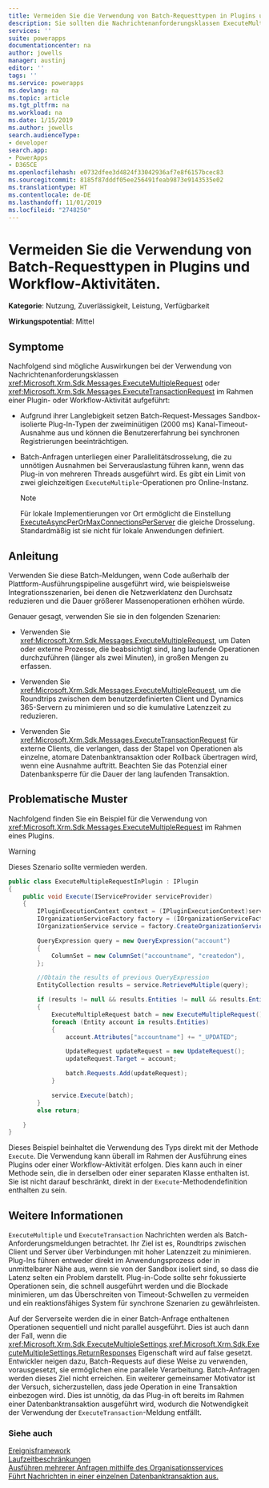 ```yaml
---
title: Vermeiden Sie die Verwendung von Batch-Requesttypen in Plugins und Workflow-Aktivitäten | MicrosoftDocs
description: Sie sollten die Nachrichtenanforderungsklassen ExecuteMultipleRequest oder ExecuteTransactionRequest nicht im Rahmen einer Plug-in- oder Workflow-Aktivität verwenden.
services: ''
suite: powerapps
documentationcenter: na
author: jowells
manager: austinj
editor: ''
tags: ''
ms.service: powerapps
ms.devlang: na
ms.topic: article
ms.tgt_pltfrm: na
ms.workload: na
ms.date: 1/15/2019
ms.author: jowells
search.audienceType:
- developer
search.app:
- PowerApps
- D365CE
ms.openlocfilehash: e0732dfee3d4824f33042936af7e8f6157bcec83
ms.sourcegitcommit: 8185f87dddf05ee256491feab9873e9143535e02
ms.translationtype: HT
ms.contentlocale: de-DE
ms.lasthandoff: 11/01/2019
ms.locfileid: "2748250"
---
```

# <a name="avoid-usage-of-batch-request-types-in-plug-ins-and-workflow-activities"></a>Vermeiden Sie die Verwendung von Batch-Requesttypen in Plugins und Workflow-Aktivitäten.

**Kategorie**: Nutzung, Zuverlässigkeit, Leistung, Verfügbarkeit

**Wirkungspotential**: Mittel

<a name='symptoms'></a>

## <a name="symptoms"></a>Symptome

Nachfolgend sind mögliche Auswirkungen bei der Verwendung von Nachrichtenanforderungsklassen <xref:Microsoft.Xrm.Sdk.Messages.ExecuteMultipleRequest> oder <xref:Microsoft.Xrm.Sdk.Messages.ExecuteTransactionRequest> im Rahmen einer Plugin- oder Workflow-Aktivität aufgeführt:

- Aufgrund ihrer Langlebigkeit setzen Batch-Request-Messages Sandbox-isolierte Plug-In-Typen der zweiminütigen (2000 ms) Kanal-Timeout-Ausnahme aus und können die Benutzererfahrung bei synchronen Registrierungen beeinträchtigen.

- Batch-Anfragen unterliegen einer Parallelitätsdrosselung, die zu unnötigen Ausnahmen bei Serverauslastung führen kann, wenn das Plug-in von mehreren Threads ausgeführt wird. Es gibt ein Limit von zwei gleichzeitigen `ExecuteMultiple`-Operationen pro Online-Instanz.

    > [!NOTE]
    > Für lokale Implementierungen vor Ort ermöglicht die Einstellung [ExecuteAsyncPerOrMaxConnectionsPerServer](/dotnet/api/microsoft.xrm.sdk.deployment.throttlesettings.executeasyncmaxconnectionsperserver) die gleiche Drosselung.  Standardmäßig ist sie nicht für lokale Anwendungen definiert.

<a name='guidance'></a>

## <a name="guidance"></a>Anleitung

Verwenden Sie diese Batch-Meldungen, wenn Code außerhalb der Plattform-Ausführungspipeline ausgeführt wird, wie beispielsweise Integrationsszenarien, bei denen die Netzwerklatenz den Durchsatz reduzieren und die Dauer größerer Massenoperationen erhöhen würde.

Genauer gesagt, verwenden Sie sie in den folgenden Szenarien:

- Verwenden Sie <xref:Microsoft.Xrm.Sdk.Messages.ExecuteMultipleRequest>, um Daten oder externe Prozesse, die beabsichtigt sind, lang laufende Operationen durchzuführen (länger als zwei Minuten), in großen Mengen zu erfassen.

- Verwenden Sie <xref:Microsoft.Xrm.Sdk.Messages.ExecuteMultipleRequest>, um die Roundtrips zwischen dem benutzerdefinierten Client und Dynamics 365-Servern zu minimieren und so die kumulative Latenzzeit zu reduzieren.

- Verwenden Sie <xref:Microsoft.Xrm.Sdk.Messages.ExecuteTransactionRequest> für externe Clients, die verlangen, dass der Stapel von Operationen als einzelne, atomare Datenbanktransaktion oder Rollback übertragen wird, wenn eine Ausnahme auftritt. Beachten Sie das Potenzial einer Datenbanksperre für die Dauer der lang laufenden Transaktion.

<a name='problem'></a>

## <a name="problematic-patterns"></a>Problematische Muster

Nachfolgend finden Sie ein Beispiel für die Verwendung von <xref:Microsoft.Xrm.Sdk.Messages.ExecuteMultipleRequest> im Rahmen eines Plugins.

> [!WARNING]
> Dieses Szenario sollte vermieden werden.

```csharp
public class ExecuteMultipleRequestInPlugin : IPlugin
{
    public void Execute(IServiceProvider serviceProvider)
    {
        IPluginExecutionContext context = (IPluginExecutionContext)serviceProvider.GetService(typeof(IPluginExecutionContext));
        IOrganizationServiceFactory factory = (IOrganizationServiceFactory)serviceProvider.GetService(typeof(IOrganizationServiceFactory));
        IOrganizationService service = factory.CreateOrganizationService(context.UserId);

        QueryExpression query = new QueryExpression("account")
        {
            ColumnSet = new ColumnSet("accountname", "createdon"),
        };

        //Obtain the results of previous QueryExpression
        EntityCollection results = service.RetrieveMultiple(query);

        if (results != null && results.Entities != null && results.Entities.Count > 0)
        {
            ExecuteMultipleRequest batch = new ExecuteMultipleRequest();
            foreach (Entity account in results.Entities)
            {
                account.Attributes["accountname"] += "_UPDATED";

                UpdateRequest updateRequest = new UpdateRequest();
                updateRequest.Target = account;

                batch.Requests.Add(updateRequest);
            }

            service.Execute(batch);
        }
        else return;

    }
}
```

Dieses Beispiel beinhaltet die Verwendung des Typs direkt mit der Methode `Execute`. Die Verwendung kann überall im Rahmen der Ausführung eines Plugins oder einer Workflow-Aktivität erfolgen. Dies kann auch in einer Methode sein, die in derselben oder einer separaten Klasse enthalten ist. Sie ist nicht darauf beschränkt, direkt in der `Execute`-Methodendefinition enthalten zu sein.

<a name='additional'></a>

## <a name="additional-information"></a>Weitere Informationen

`ExecuteMultiple` und `ExecuteTransaction` Nachrichten werden als Batch-Anforderungsmeldungen betrachtet. Ihr Ziel ist es, Roundtrips zwischen Client und Server über Verbindungen mit hoher Latenzzeit zu minimieren. Plug-Ins führen entweder direkt im Anwendungsprozess oder in unmittelbarer Nähe aus, wenn sie von der Sandbox isoliert sind, so dass die Latenz selten ein Problem darstellt. Plug-in-Code sollte sehr fokussierte Operationen sein, die schnell ausgeführt werden und die Blockade minimieren, um das Überschreiten von Timeout-Schwellen zu vermeiden und ein reaktionsfähiges System für synchrone Szenarien zu gewährleisten.

Auf der Serverseite werden die in einer Batch-Anfrage enthaltenen Operationen sequentiell und nicht parallel ausgeführt. Dies ist auch dann der Fall, wenn die <xref:Microsoft.Xrm.Sdk.ExecuteMultipleSettings>.<xref:Microsoft.Xrm.Sdk.ExecuteMultipleSettings.ReturnResponses> Eigenschaft wird auf false gesetzt. Entwickler neigen dazu, Batch-Requests auf diese Weise zu verwenden, vorausgesetzt, sie ermöglichen eine parallele Verarbeitung. Batch-Anfragen werden dieses Ziel nicht erreichen. Ein weiterer gemeinsamer Motivator ist der Versuch, sicherzustellen, dass jede Operation in eine Transaktion einbezogen wird. Dies ist unnötig, da das Plug-in oft bereits im Rahmen einer Datenbanktransaktion ausgeführt wird, wodurch die Notwendigkeit der Verwendung der `ExecuteTransaction`-Meldung entfällt.

<a name='seealso'></a>

### <a name="see-also"></a>Siehe auch

[Ereignisframework](../../event-framework.md)<br />
[Laufzeitbeschränkungen](../../org-service/execute-multiple-requests.md#run-time-limitations)<br/>
[Ausführen mehrerer Anfragen mithilfe des Organisationsservices](../../org-service/execute-multiple-requests.md)<br/>
[Führt Nachrichten in einer einzelnen Datenbanktransaktion aus.](../../org-service/use-executetransaction.md)
